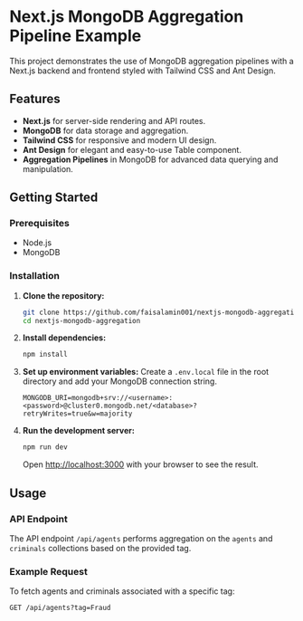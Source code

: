 # Next.js MongoDB Aggregation Pipeline Example

This project demonstrates the use of MongoDB aggregation pipelines with a Next.js backend and frontend styled with Tailwind CSS and Ant Design.

## Features

- **Next.js** for server-side rendering and API routes.
- **MongoDB** for data storage and aggregation.
- **Tailwind CSS** for responsive and modern UI design.
- **Ant Design** for elegant and easy-to-use Table component.
- **Aggregation Pipelines** in MongoDB for advanced data querying and manipulation.

## Getting Started

### Prerequisites

- Node.js
- MongoDB

### Installation

1. **Clone the repository:**

   ```bash
   git clone https://github.com/faisalamin001/nextjs-mongodb-aggregation.git
   cd nextjs-mongodb-aggregation
   ```

2. **Install dependencies:**

   ```bash
   npm install
   ```

3. **Set up environment variables:**
   Create a `.env.local` file in the root directory and add your MongoDB connection string.

   ```env
   MONGODB_URI=mongodb+srv://<username>:<password>@cluster0.mongodb.net/<database>?retryWrites=true&w=majority
   ```

4. **Run the development server:**

   ```bash
   npm run dev
   ```

   Open [http://localhost:3000](http://localhost:3000) with your browser to see the result.

## Usage

### API Endpoint

The API endpoint `/api/agents` performs aggregation on the `agents` and `criminals` collections based on the provided tag.

### Example Request

To fetch agents and criminals associated with a specific tag:

```http
GET /api/agents?tag=Fraud

```

